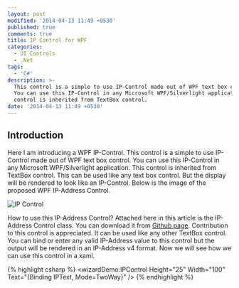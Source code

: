 ```yaml
---
layout: post
modified: '2014-04-13 11:49 +0530'
published: true
comments: true
title: IP Control for WPF
categories:
  - UI Controls
  - .Net
tags:
  - 'C#'
description: >-
  This control is a simple to use IP-Control made out of WPF text box control.
  You can use this IP-Control in any Microsoft WPF/Silverlight application. This
  control is inherited from TextBox control.
date: '2014-04-13 11:49 +0530'
---
```

## Introduction
  Here I am introducing a WPF IP-Control. This control is a simple to use IP-Control made out of WPF text box control. You can use this IP-Control in any Microsoft WPF/Silverlight application. This control is inherited from TextBox control. This can be used like any text box control. But the display will be rendered to look like an IP-Control. Below is the image of the proposed WPF IP-Address Control.

![IP Control]({{site.baseurl}}/images/IP-Control.JPG)

How to use this IP-Address Control? 
     Attached here in this article is the IP-Address Control class. You can download it from [Github page](https://github.com/libish-jacob/IP-Control). Contribution to this control is appreciated. It can be used like any other TextBox control. You can bind or enter any valid IP-Address value to this control but the output will be rendered in an IP-Address v4 format. Now we will see how we can use this control in a xaml.

{% highlight csharp %}
<wizardDemo:IPControl Height="25" Width="100" Text="{Binding IPText, Mode=TwoWay}" />
{% endhighlight %}